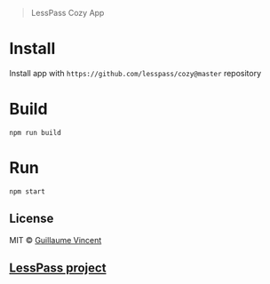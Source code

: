 > LessPass Cozy App

# Install

Install app with `https://github.com/lesspass/cozy@master` repository

# Build

    npm run build

# Run

    npm start

## License

MIT © [Guillaume Vincent](http://guillaumevincent.com)


## [LessPass project](https://github.com/lesspass/lesspass)
